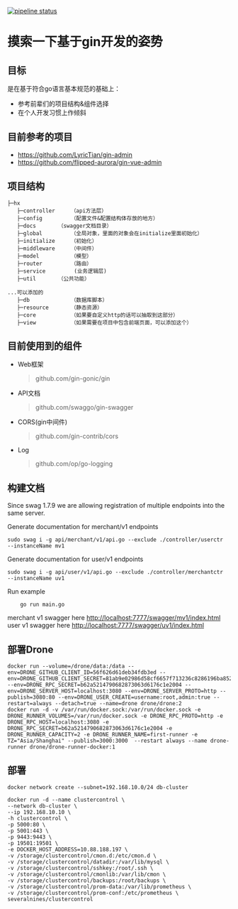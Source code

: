 [![pipeline status](https://gitlab.com/lzw5399/hx/badges/master/pipeline.svg)](https://gitlab.com/lzw5399/hx/-/commits/master)

# 摸索一下基于gin开发的姿势

## 目标

是在基于符合go语言基本规范的基础上：
- 参考前辈们的项目结构&组件选择
- 在个人开发习惯上作倾斜


## 目前参考的项目

- https://github.com/LyricTian/gin-admin
- https://github.com/flipped-aurora/gin-vue-admin

## 项目结构

```
├─hx 
   ├─controller     （api方法层）
   ├─config         （配置文件&配置结构体存放的地方）
   ├─docs  	    （swagger文档目录）
   ├─global         （全局对象，里面的对象会在initialize里面初始化）
   ├─initialize     （初始化）
   ├─middleware     （中间件）
   ├─model          （模型）
   ├─router         （路由）
   ├─service         (业务逻辑层)
   ├─util	    （公共功能）

...可以添加的
   ├─db             （数据库脚本）
   ├─resource       （静态资源）
   ├─core           （如果要自定义http的话可以抽取到这部分）
   ├─view           （如果需要在项目中包含前端页面，可以添加这个）
```

## 目前使用到的组件

- Web框架
   > github.com/gin-gonic/gin
- API文档
   > github.com/swaggo/gin-swagger
- CORS(gin中间件)
   > github.com/gin-contrib/cors
- Log
   > github.com/op/go-logging

## 构建文档
Since swag 1.7.9 we are allowing registration of multiple endpoints into the same server.

Generate documentation for merchant/v1 endpoints
```shell
sudo swag i -g api/merchant/v1/api.go --exclude ./controller/userctr  --instanceName mv1
```

Generate documentation for user/v1 endpoints
```shell
sudo swag i -g api/user/v1/api.go --exclude ./controller/merchantctr  --instanceName uv1
```

Run example
```shell
    go run main.go
```

merchant v1 swagger here [http://localhost:7777/swagger/mv1/index.html](http://localhost:7777/swagger/mv1/index.html)
user v1 swagger here [http://localhost:7777/swagger/uv1/index.html](http://localhost:7777/swagger/uv1/index.html)

## 部署Drone
```shell
docker run --volume=/drone/data:/data --env=DRONE_GITHUB_CLIENT_ID=56f626d61deb34fdb3ed --env=DRONE_GITHUB_CLIENT_SECRET=81ab9e02986d58cf6657f713236c8286196ba852 --env=DRONE_RPC_SECRET=b62a5214790682873063d6176c1e2004 --env=DRONE_SERVER_HOST=localhost:3080 --env=DRONE_SERVER_PROTO=http --publish=3080:80 --env=DRONE_USER_CREATE=username:root,admin:true --restart=always --detach=true --name=drone drone/drone:2
docker run -d -v /var/run/docker.sock:/var/run/docker.sock -e DRONE_RUNNER_VOLUMES=/var/run/docker.sock -e DRONE_RPC_PROTO=http -e DRONE_RPC_HOST=localhost:3080 -e DRONE_RPC_SECRET=b62a5214790682873063d6176c1e2004 -e DRONE_RUNNER_CAPACITY=2 -e DRONE_RUNNER_NAME=first-runner -e TZ="Asia/Shanghai" --publish=3000:3000  --restart always --name drone-runner drone/drone-runner-docker:1
```

## 部署
```shell
docker network create --subnet=192.168.10.0/24 db-cluster

docker run -d --name clustercontrol \
--network db-cluster \
--ip 192.168.10.10 \
-h clustercontrol \
-p 5000:80 \
-p 5001:443 \
-p 9443:9443 \
-p 19501:19501 \
-e DOCKER_HOST_ADDRESS=10.88.188.197 \
-v /storage/clustercontrol/cmon.d:/etc/cmon.d \
-v /storage/clustercontrol/datadir:/var/lib/mysql \
-v /storage/clustercontrol/sshkey:/root/.ssh \
-v /storage/clustercontrol/cmonlib:/var/lib/cmon \
-v /storage/clustercontrol/backups:/root/backups \
-v /storage/clustercontrol/prom-data:/var/lib/prometheus \
-v /storage/clustercontrol/prom-conf:/etc/prometheus \
severalnines/clustercontrol
```